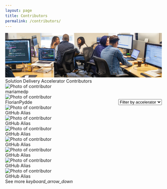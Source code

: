 ```yaml
---
layout: page
title: Contributors
permalink: /contributors/
---
```


<!-- TODO: Loading the methods to get contributors
<script src="/scripts/script-getcontributors.js" type="text/javascript"></script> -->

<!--HTML for the Contributors page-->
<div>
    <div class="container-fluid">
          <img src="/images/contributors/CLO20b_Preeti_team_meeting_002.jpg" alt="team meeting">
          <div class="title contributors">Solution Delivery Accelerator Contributors</div>
    </div>
    <div class="custom-select" style="margin-top: 50px; float:right">
      <select class="toolkit-select">
        <option value="" selected disabled hidden>Filter by accelerator</option>
        <option value="1">Option 1</option>
        <option value="2">Option 2</option>
        <option value="3">Option 3</option>
      </select>
    </div>
    <div id="id-contributors-list" class="contributors-list">
        <div class="contributor-card">
            <img src="https://avatars.githubusercontent.com/u/18333502?v=4" alt="Photo of contributor" height="300" style="width:100%;">
            <div class="contributor-name">mariamedp</div>
        </div>
        <div class="contributor-card">
            <img src="https://avatars.githubusercontent.com/u/33233311?v=4" alt="Photo of contributor" height="300" style="width:100%;">
            <div class="contributor-name">FlorianPydde</div>
        </div>
        <div class="contributor-card">
            <img src="TODO" alt="Photo of contributor" height="300" style="width:100%;">
            <div class="contributor-name">GitHub Alias</div>
        </div>
        <div class="contributor-card">
            <img src="TODO" alt="Photo of contributor" height="300" style="width:100%;">
            <div class="contributor-name">GitHub Alias</div>
        </div>
        <div class="contributor-card">
            <img src="TODO" alt="Photo of contributor" height="300" style="width:100%;">
            <div class="contributor-name">GitHub Alias</div>
        </div>
        <div class="contributor-card">
            <img src="TODO" alt="Photo of contributor" height="300" style="width:100%;">
            <div class="contributor-name">GitHub Alias</div>
        </div>
        <div class="contributor-card">
            <img src="TODO" alt="Photo of contributor" height="300" style="width:100%;">
            <div class="contributor-name">GitHub Alias</div>
        </div>
        <div class="contributor-card">
            <img src="TODO" alt="Photo of contributor" height="300" style="width:100%;">
            <div class="contributor-name">GitHub Alias</div>
        </div>
        <div class="contributor-card">
            <img src="TODO" alt="Photo of contributor" height="300" style="width:100%;">
            <div class="contributor-name">GitHub Alias</div>
        </div>
    </div>
    <div class="subtitle borders" style="margin-top:0px">
        <div class="see-more">
            <span>See more</span>
            <i class="material-icons" style="margin-bottom:0px">keyboard_arrow_down</i>
        </div>
    </div>
</div>

<!--TODO: Script to update contributors dynamically-->
<!-- <script>
    const listRepos = ["https://github.com/microsoft/dstoolkit-anomaly-detection-ijungle",
        "https://github.com/microsoft/dstoolkit-classification-solution-accelerator",
        "https://github.com/microsoft/cai-advanced-processing-service",
        "https://github.com/microsoft/glue",
        "https://github.com/microsoft/dstoolkit-mlops-base",
        "https://github.com/microsoft/dstoolkit-ml-ops-for-databricks",
        "https://github.com/microsoft/dstoolkit-objectdetection-tensorflow-azureml",
        "https://github.com/microsoft/verseagility"];
    
    var htmlContributors = ``;
    for (let i = 0; i < listRepos.length; i++) {
        GetHtmlListContributorsForContributorsPage(repo, function(parsed) {
                htmlContributors += parsed;
        });
    }
    
    document.getElementById("id-contributors-list").innerHTML = "temmp";

</script> -->